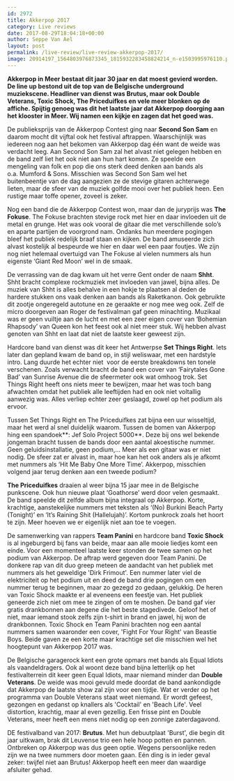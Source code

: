 ```yaml
---
id: 2972
title: Akkerpop 2017
category: Live reviews
date: 2017-08-29T18:04:18+00:00
author: Seppe Van Ael
layout: post
permalink: /live-review/live-review-akkerpop-2017/
image: 20914197_1564803976873345_1815932283458824214_n-e1503995976110.png
---
```

**Akkerpop in Meer bestaat dit jaar 30 jaar en dat moest gevierd worden. De line up bestond uit de top van de Belgische underground muziekscene. Headliner van dienst was Brutus, maar ook Double Veterans, Toxic Shock, The Priceduifkes en vele meer blonken op de affiche. Spijtig genoeg was dit het laatste jaar dat Akkerpop doorging aan het klooster in Meer. Wij namen een kijkje en zagen dat het goed was.**

De publieksprijs van de Akkerpop Contest ging naar **Second Son Sam** en daarom mocht dit vijftal ook het festival aftrappen. Waarschijnlijk was iedereen nog aan het bekomen van Akkerpop dag één want de weide was verdacht leeg. Aan Second Son Sam zal het alvast niet gelegen hebben en de band zelf liet het ook niet aan hun hart komen. Ze speelde een mengeling van folk en pop die ons sterk deed denken aan bands als o.a. Mumford & Sons. Misschien was Second Son Sam wel het buitenbeentje van de dag aangezien ze de stevige gitaren achterwege lieten, maar de sfeer van de muziek golfde mooi over het publiek heen. Een rustige maar toffe opener, zoveel is zeker.

Nog een band die de Akkerpop Contest won, maar dan de juryprijs was **The Fokuse**. The Fokuse brachten stevige rock met hier en daar invloeden uit de metal en grunge. Het was ook vooral de gitaar die met verschillende solo’s en aparte partijen de voorgrond nam. Ondanks hun meerdere pogingen bleef het publiek redelijk braaf staan en kijken. De band amuseerde zich alvast kostelijk al bespeurde we hier en daar wel een paar foutjes. We zijn nog niet helemaal overtuigd van The Fokuse al vielen nummers als hun eigenste ‘Giant Red Moon’ wel in de smaak.

De verrassing van de dag kwam uit het verre Gent onder de naam **Shht**. Shht bracht complexe rockmuziek met invloeden van jawel, bijna alles. De muziek van Shht is alles behalve in een hokje te plaatsen al deden de hardere stukken ons vaak denken aan bands als Raketkanon. Ook gebruikte dit zootje ongeregeld autotune en ze geraakte er nog mee weg ook. Zelf de micro doorgeven aan Roger de festivalman gaf geen minachting. Muzikaal was er geen vuiltje aan de lucht en met een zeer eigen cover van ‘Bohemian Rhapsody’ van Queen kon het feest ook al niet meer stuk. Wij hebben alvast genoten van Shht en laat dat niet de laatste keer geweest zijn.

Hardcore band van dienst was dit keer het Antwerpse **Set Things Right**. Iets later dan gepland kwam de band op, in stijl weliswaar, met een hardstyle intro. Lang duurde het echter niet  voor de eerste breakdowns ten tonele verschenen. Zoals verwacht bracht de band een cover van ‘Fairytales Gone Bad’ van Sunrise Avenue die de sfeermeter ook wat omhoog trok. Set Things Right heeft ons niets meer te bewijzen, maar het was toch bang afwachten omdat het publiek alle leeftijden had en ook niet voltallig aanwezig was. Alles verliep echter zeer geslaagd, zowel op het podium als ervoor.

Tussen Set Things Right en The Priceduifkes zat bijna een uur wisseltijd, maar het werd al snel duidelijk waarom. Tussen de bomen van Akkerpop hing een spandoek**: Jef Solo Project 5000**. Deze bij ons wel bekende jongeman bracht tussen de bands door een aantal akoestische nummer. Geen geluidsinstallatie, geen podium,… Meer als een gitaar was er niet nodig. De sfeer zat er alvast in, maar hoe kan het ook anders als je afkomt met nummers als ‘Hit Me Baby One More Time’. Akkerpop, misschien volgend jaar terug denken aan een tweede podium?

**The Priceduifkes** draaien al weer bijna 15 jaar mee in de Belgische punkscene. Ook hun nieuwe plaat ‘Goathorse’ werd door velen gesmaakt. De band speelde dit zelfde album bijna integraal op Akkerpop. Korte, krachtige, aanstekelijke nummers met teksten als ‘(No) Burkini Beach Party (Tonight)’ en ‘It’s Raining Shit (Hallelujah)’. Kortom punkrock zoals het hoort te zijn. Meer hoeven we er eigenlijk niet aan toe te voegen.

De samenwerking van rappers **Team Panini** en hardcore band **Toxic Shock** is al ingeburgerd bij fans van beide, maar aan alle mooie liedjes komt een einde. Voor een momenteel laatste keer stonden de twee samen op het podium van Akkerpop. De aftrap werd gegeven door Team Panini. De donkere rap van dit duo greep meteen de aandacht van het publiek met nummers als het geweldige 'Dirk Frimout'. Een nummer later viel de elektriciteit op het podium uit en deed de band drie pogingen om een nummer terug te beginnen, maar zo gezegd zo gedaan, gelukkig. De heren van Toxic Shock maakte er al eveneens een feestje van. Het publiek geneerde zich niet om mee te zingen of om te moshen. De band gaf vier gratis drankbonnen aan degene die het beste stagedivede. Geloof het of niet, maar iemand stook zelfs zijn t-shirt in brand en jawel, hij won de drankbonnen. Toxic Shock en Team Panini brachten nog een aantal nummers samen waaronder een cover, 'Fight For Your Right' van Beastie Boys. Beide gaven ze een korte maar krachtige set die misschien wel het hoogtepunt van Akkerpop 2017 was.

De Belgische garagerock kent een grote opmars met bands als Equal Idiots als vaandeldragers. Ook al woont deze band bijna letterlijk op het festivalterrein dit keer geen Equal Idiots, maar niemand minder dan **Double Veterans**. De weide was mooi gevuld mede doordat de band aankondigde dat Akkerpop de laatste show zal zijn voor een tijdje. Wat er verder op het programma van Double Veterans staat weet niemand. Er wordt gefeest, gezongen en gedanst op knallers als 'Cocktail' en 'Beach Life'. Veel distortion, krachtig, maar al even gezellig. Een frisse pint en Double Veterans, meer heeft een mens niet nodig op een zonnige zaterdagavond.

DE festivalband van 2017: **Brutus**. Met hun debuutplaat 'Burst', die begin dit jaar uitkwam, brak dit Leuvense trio een hele hoop potten en pannen. Ontbreken op Akkerpop was dus geen optie. Wegens persoonlijke reden zijn we na twee nummers door moeten gaan. Eén ding is in ieder geval zeker: twijfel niet aan Brutus! Akkerpop heeft een meer dan waardige afsluiter gehad.
